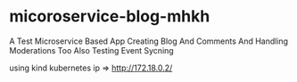 # micoroservice-blog-mhkh

A Test Microservice Based App
Creating Blog And Comments And Handling Moderations Too
Also Testing Event Sycning

using kind kubernetes ip => http://172.18.0.2/
